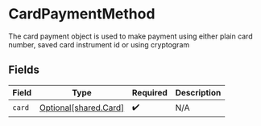 # CardPaymentMethod

The card payment object is used to make payment using either plain card number, saved card instrument id or using cryptogram 


## Fields

| Field                                                    | Type                                                     | Required                                                 | Description                                              |
| -------------------------------------------------------- | -------------------------------------------------------- | -------------------------------------------------------- | -------------------------------------------------------- |
| `card`                                                   | [Optional[shared.Card]](undefined/models/shared/card.md) | :heavy_check_mark:                                       | N/A                                                      |